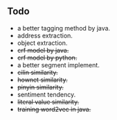 ## Todo
* a better tagging method by java. 
* address extraction.
* object extraction.
* ~~crf model by java.~~
* ~~crf model by python.~~
* a better segment implement.
* ~~cilin similarity.~~
* ~~hownet similarity.~~
* ~~pinyin similarity.~~
* sentiment tendency.
* ~~literal value similarity.~~
* ~~training word2vec in java.~~